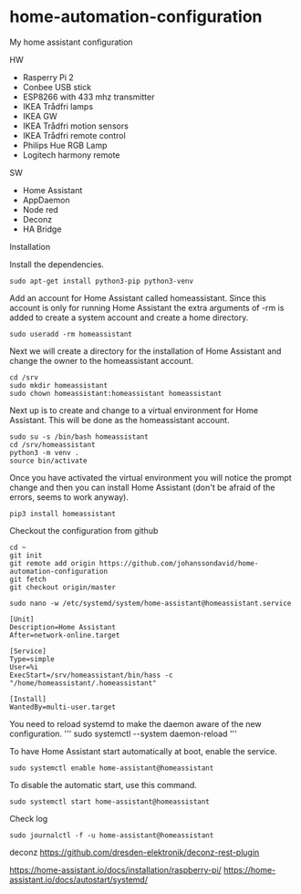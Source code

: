# home-automation-configuration
My home assistant configuration

HW
* Rasperry Pi 2
* Conbee USB stick
* ESP8266 with 433 mhz transmitter
* IKEA Trådfri lamps
* IKEA GW
* IKEA Trådfri motion sensors
* IKEA Trådfri remote control
* Philips Hue RGB Lamp
* Logitech harmony remote

SW
* Home Assistant
* AppDaemon
* Node red
* Deconz
* HA Bridge


Installation

Install the dependencies.
```
sudo apt-get install python3-pip python3-venv
```

Add an account for Home Assistant called homeassistant. Since this account is only for running Home Assistant the extra arguments of -rm is added to create a system account and create a home directory.
```
sudo useradd -rm homeassistant
```

Next we will create a directory for the installation of Home Assistant and change the owner to the homeassistant account.
```
cd /srv
sudo mkdir homeassistant
sudo chown homeassistant:homeassistant homeassistant
```

Next up is to create and change to a virtual environment for Home Assistant. This will be done as the homeassistant account.
```
sudo su -s /bin/bash homeassistant
cd /srv/homeassistant
python3 -m venv .
source bin/activate
```

Once you have activated the virtual environment you will notice the prompt change and then you can install Home Assistant (don't be afraid of the errors, seems to work anyway).
```
pip3 install homeassistant
```

Checkout the configuration from github
```
cd ~
git init
git remote add origin https://github.com/johanssondavid/home-automation-configuration
git fetch
git checkout origin/master
```

```
sudo nano -w /etc/systemd/system/home-assistant@homeassistant.service
```
```
[Unit]
Description=Home Assistant
After=network-online.target

[Service]
Type=simple
User=%i
ExecStart=/srv/homeassistant/bin/hass -c "/home/homeassistant/.homeassistant"

[Install]
WantedBy=multi-user.target
```

You need to reload systemd to make the daemon aware of the new configuration.
'''
sudo systemctl --system daemon-reload
'''

To have Home Assistant start automatically at boot, enable the service.
```
sudo systemctl enable home-assistant@homeassistant
```

To disable the automatic start, use this command.
```
sudo systemctl start home-assistant@homeassistant
```

Check log
```
sudo journalctl -f -u home-assistant@homeassistant
```

deconz https://github.com/dresden-elektronik/deconz-rest-plugin


https://home-assistant.io/docs/installation/raspberry-pi/
https://home-assistant.io/docs/autostart/systemd/
